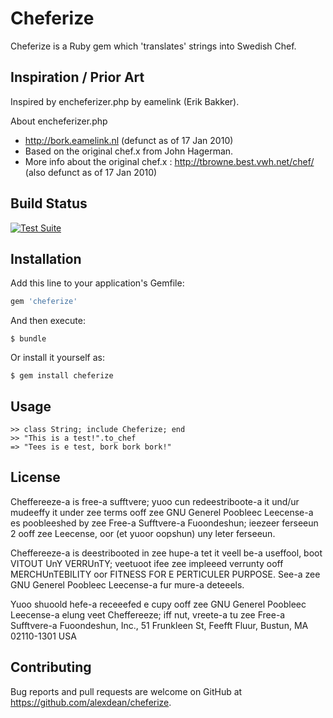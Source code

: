 # Cheferize

Cheferize is a Ruby gem which 'translates' strings into Swedish Chef.

## Inspiration / Prior Art

Inspired by encheferizer.php by eamelink (Erik Bakker).

About encheferizer.php

  * http://bork.eamelink.nl (defunct as of 17 Jan 2010)
  * Based on the original chef.x from John Hagerman.
  * More info about the original chef.x : http://tbrowne.best.vwh.net/chef/ (also defunct as of 17 Jan 2010)

## Build Status

[![Test Suite](https://github.com/alexdean/cheferize/actions/workflows/rspec.yml/badge.svg)](https://github.com/alexdean/cheferize/actions/workflows/rspec.yml)

## Installation

Add this line to your application's Gemfile:

```ruby
gem 'cheferize'
```

And then execute:

    $ bundle

Or install it yourself as:

    $ gem install cheferize

## Usage

```
>> class String; include Cheferize; end
>> "This is a test!".to_chef
=> "Tees is e test, bork bork bork!"
```

## License

Cheffereeze-a is free-a sufftvere; yuoo cun redeestriboote-a it und/ur mudeeffy
it under zee terms ooff zee GNU Generel Poobleec Leecense-a es poobleeshed by
zee Free-a Sufftvere-a Fuoondeshun; ieezeer ferseeun 2 ooff zee Leecense, oor
(et yuoor oopshun) uny leter ferseeun.

Cheffereeze-a is deestribooted in zee hupe-a tet it veell be-a useffool,
boot VITOUT UnY VERRUnTY; veetuoot ifee zee impleeed verrunty ooff
MERCHUnTEBILITY oor FITNESS FOR E PERTICULER PURPOSE. See-a zee
GNU Generel Poobleec Leecense-a fur mure-a deteeels.

Yuoo shuoold hefe-a receeefed e cupy ooff zee GNU Generel Poobleec Leecense-a
elung veet Cheffereeze; iff nut, vreete-a tu zee Free-a Sufftvere-a
Fuoondeshun, Inc., 51 Frunkleen St, Feefft Fluur, Bustun, MA 02110-1301 USA

## Contributing

Bug reports and pull requests are welcome on GitHub at https://github.com/alexdean/cheferize.
